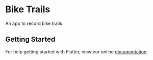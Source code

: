 # Bike Trails

An app to record bike trails 

## Getting Started

For help getting started with Flutter, view our online
[documentation](https://flutter.io/).
